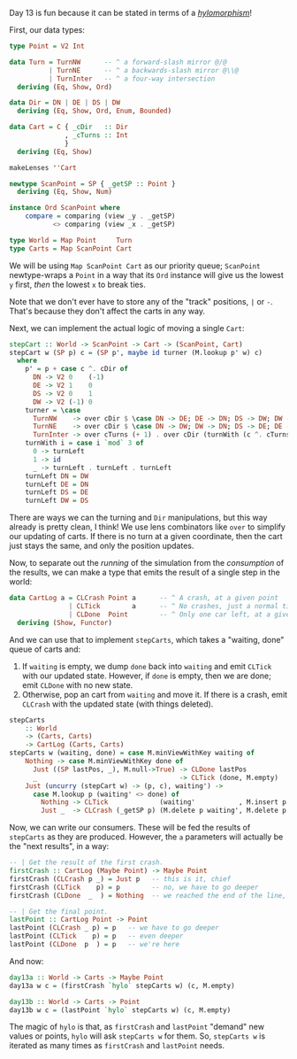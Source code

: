 Day 13 is fun because it can be stated in terms of a *[hylomorphism][]*!

[hylomorphism]: https://en.wikipedia.org/wiki/Hylomorphism_(computer_science)

First, our data types:

```haskell
type Point = V2 Int

data Turn = TurnNW      -- ^ a forward-slash mirror @/@
          | TurnNE      -- ^ a backwards-slash mirror @\\@
          | TurnInter   -- ^ a four-way intersection
  deriving (Eq, Show, Ord)

data Dir = DN | DE | DS | DW
  deriving (Eq, Show, Ord, Enum, Bounded)

data Cart = C { _cDir   :: Dir
              , _cTurns :: Int
              }
  deriving (Eq, Show)

makeLenses ''Cart

newtype ScanPoint = SP { _getSP :: Point }
  deriving (Eq, Show, Num)

instance Ord ScanPoint where
    compare = comparing (view _y . _getSP)
           <> comparing (view _x . _getSP)

type World = Map Point     Turn
type Carts = Map ScanPoint Cart
```

We will be using `Map ScanPoint Cart` as our priority queue; `ScanPoint`
newtype-wraps a `Point` in a way that its `Ord` instance will give us the
lowest `y` first, *then* the lowest `x` to break ties.

Note that we don't ever have to store any of the "track" positions, `|` or `-`.
That's because they don't affect the carts in any way.

Next, we can implement the actual logic of moving a single `Cart`:

```haskell
stepCart :: World -> ScanPoint -> Cart -> (ScanPoint, Cart)
stepCart w (SP p) c = (SP p', maybe id turner (M.lookup p' w) c)
  where
    p' = p + case c ^. cDir of
      DN -> V2 0    (-1)
      DE -> V2 1    0
      DS -> V2 0    1
      DW -> V2 (-1) 0
    turner = \case
      TurnNW    -> over cDir $ \case DN -> DE; DE -> DN; DS -> DW; DW -> DS
      TurnNE    -> over cDir $ \case DN -> DW; DW -> DN; DS -> DE; DE -> DS
      TurnInter -> over cTurns (+ 1) . over cDir (turnWith (c ^. cTurns))
    turnWith i = case i `mod` 3 of
      0 -> turnLeft
      1 -> id
      _ -> turnLeft . turnLeft . turnLeft
    turnLeft DN = DW
    turnLeft DE = DN
    turnLeft DS = DE
    turnLeft DW = DS
```

There are ways we can the turning and `Dir` manipulations, but this way already
is pretty clean, I think!  We use lens combinators like `over` to simplify our
updating of carts.  If there is no turn at a given coordinate, then the cart
just stays the same, and only the position updates.

Now, to separate out the *running* of the simulation from the *consumption* of
the results, we can make a type that emits the result of a single step in the
world:

```haskell
data CartLog a = CLCrash Point a      -- ^ A crash, at a given point
               | CLTick        a      -- ^ No crashes, just a normal timestep
               | CLDone  Point        -- ^ Only one car left, at a given point
  deriving (Show, Functor)
```

And we can use that to implement `stepCarts`, which takes a "waiting, done"
queue of carts and:

1.  If `waiting` is empty, we dump `done` back into `waiting` and emit `CLTick`
    with our updated state.  However, if `done` is empty, then we are done;
    emit `CLDone` with no new state.
2.  Otherwise, pop an cart from `waiting` and move it.  If there is a crash,
    emit `CLCrash` with the updated state (with things deleted).

```haskell
stepCarts
    :: World
    -> (Carts, Carts)
    -> CartLog (Carts, Carts)
stepCarts w (waiting, done) = case M.minViewWithKey waiting of
    Nothing -> case M.minViewWithKey done of
      Just ((SP lastPos, _), M.null->True) -> CLDone lastPos
      _                                    -> CLTick (done, M.empty)
    Just (uncurry (stepCart w) -> (p, c), waiting') ->
      case M.lookup p (waiting' <> done) of
        Nothing -> CLTick             (waiting'           , M.insert p c done)
        Just _  -> CLCrash (_getSP p) (M.delete p waiting', M.delete p done  )
```

Now, we can write our consumers.  These will be fed the results of `stepCarts`
as they are produced.  However, the `a` parameters will actually be the "next
results", in a way:

```haskell
-- | Get the result of the first crash.
firstCrash :: CartLog (Maybe Point) -> Maybe Point
firstCrash (CLCrash p _) = Just p   -- this is it, chief
firstCrash (CLTick    p) = p        -- no, we have to go deeper
firstCrash (CLDone  _  ) = Nothing  -- we reached the end of the line, no crash.

-- | Get the final point.
lastPoint :: CartLog Point -> Point
lastPoint (CLCrash _ p) = p   -- we have to go deeper
lastPoint (CLTick    p) = p   -- even deeper
lastPoint (CLDone  p  ) = p   -- we're here
```

And now:

```haskell
day13a :: World -> Carts -> Maybe Point
day13a w c = (firstCrash `hylo` stepCarts w) (c, M.empty)

day13b :: World -> Carts -> Point
day13b w c = (lastPoint `hylo` stepCarts w) (c, M.empty)
```

The magic of `hylo` is that, as `firstCrash` and `lastPoint` "demand" new
values or points, `hylo` will ask `stepCarts w` for them.  So, `stepCarts w` is
iterated as many times as `firstCrash` and `lastPoint` needs.
